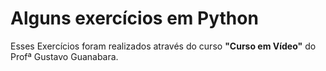<h1> Alguns exercícios em Python</h1>

<p> Esses Exercícios foram realizados através do curso <strong>"Curso em Vídeo"</strong> do Profª Gustavo Guanabara.</p>
